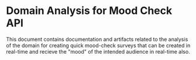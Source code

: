 # Domain Analysis for Mood Check API
This document contains documentation and artifacts related to the analysis of the domain for creating quick mood-check surveys that can be created in real-time and recieve the "mood" of the intended audience in real-time also.